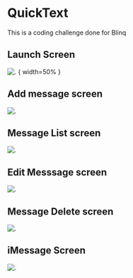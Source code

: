 # QuickText

This is a coding challenge done for Blinq

## Launch Screen

![.](Screenshots/LaunchScreen.png) { width=50% }

## Add message screen

![.](Screenshots/Add_message.png)

## Message List screen

![.](Screenshots/Messages_List.png)

## Edit Messsage screen

![.](Screenshots/Edit_Message.png)

## Message Delete screen

![.](Screenshots/Message_delete.png)

## iMessage Screen

![.](Screenshots/iMessage.png)
